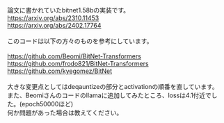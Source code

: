 論文に書かれていたbitnet1.58bの実装です。<br>
https://arxiv.org/abs/2310.11453<br>
https://arxiv.org/abs/2402.17764<br>
<br>
このコードは以下の方々のものを参考にしています。<br>
<br>
https://github.com/Beomi/BitNet-Transformers<br>
https://github.com/frodo821/BitNet-Transformers<br>
https://github.com/kyegomez/BitNet<br>
<br>
大きな変更点としてはdeqauntizeの部分とactivationの順番を直しています。<br>
また、Beomiさんのコードのllamaに追加してみたところ、lossは4.1付近でした。(epoch50000ほど)<br>
何か問題があった場合は教えてください。<br>
